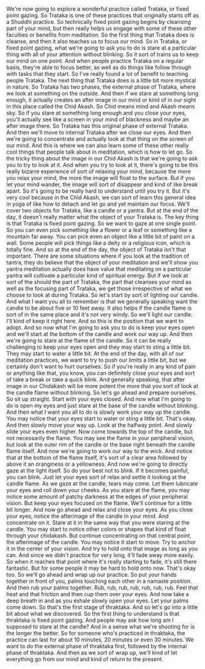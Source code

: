  We're now going to explore a wonderful practice called Trataka, or fixed point gazing. So Trataka is one of these practices that originally starts off as a Shuddhi practice. So technically fixed point gazing begins by cleansing part of your mind, but then really helps us engage with some of these other faculties or benefits from meditation. So the first thing that Trataka does is cleanse, and then it also teaches us to focus our mind. So in Trataka, or fixed point gazing, what we're going to ask you to do is stare at a particular thing with all of your attention without blinking. So it sort of trains us to keep our mind on one point. And when people practice Trataka on a regular basis, they're able to focus better, as well as do things like follow through with tasks that they start. So I've really found a lot of benefit to teaching people Trataka. The next thing that Trataka does is a little bit more mystical in nature. So Trataka has two phases, the external phase of Trataka, where we look at something on the outside. And then if we stare at something long enough, it actually creates an after image in our mind or kind of in our sight in this place called the Chid Akash. So Chid means mind and Akash means sky. So if you stare at something long enough and you close your eyes, you'll actually see like a screen in your mind of blackness and maybe an after image there. So Trataka has this original phase of external Trataka. And then we'll move to internal Trataka after we close our eyes. And then we're going to concentrate and actually look at that thing on the screen of our mind. And this is where we can also learn some of these other really cool things that people talk about in meditation, which is how to let go. So the tricky thing about the image in our Chid Akash is that we're going to ask you to try to look at it. And when you try to look at it, there's going to be this really bizarre experience of sort of relaxing your mind, because the more you relax your mind, the more the image will float to the surface. But if you let your mind wander, the image will sort of disappear and kind of like break apart. So it's going to be really hard to understand until you try it. But it's very cool because in the Chid Akash, we can sort of learn this general idea in yoga of like how to detach and let go and yet maintain our focus. We'll cover two objects for Trataka, like a candle or a yantra. But at the end of the day, it doesn't really matter what the object of your Trataka is. The key thing is that Trataka is fixed point gazing. So we want to gaze at one single point. So you can even pick something like a flower or a leaf or something like a mountain far away. You can pick even an object like a little bit of paint on a wall. Some people will pick things like a deity or a religious icon, which is totally fine. And so at the end of the day, the object of Trataka isn't that important. There are some situations where if you look at the tradition of tantra, they do believe that the object of your meditation and we'll show you yantra meditation actually does have value that meditating on a particular yantra will cultivate a particular kind of spiritual energy. But if we look at sort of the should the part of Trataka, the part that cleanses your mind as well as the focusing part of Trataka, we get those irrespective of what we choose to look at during Trataka. So let's start by sort of lighting our candle. And what I want you all to remember is that we generally speaking want the candle to be about five or 10 feet away. It also helps if the candle flame is sort of in the same place and it's not very windy. So we'll light our candle. I'll kind of keep it right here. And so this is the position that we want to adopt. And so now what I'm going to ask you to do is keep your eyes open and we'll start at the bottom of the candle and work our way up. And then we're going to stare at the flame of the candle. So it can be really challenging to keep your eyes open and they may start to sting a little bit. They may start to water a little bit. At the end of the day, with all of our meditation practices, we want to try to push our limits a little bit, but we certainly don't want to hurt ourselves. So if you're really in any kind of pain or anything like that, you know, you can definitely close your eyes and sort of take a break or take a quick blink. And generally speaking, that after image in our Chidakash will be more potent the more that you sort of look at the candle flame without blinking. So let's go ahead and prepare ourselves. So sit up straight. Start with your eyes closed. And now what I'm going to do is open my eyes and just stare at the base of the candle without blinking. And then what I want you all to do is slowly work your way up the candle. You may notice that your eyes start to water or sting a little bit. That's okay. And then slowly move your way up. Look at the halfway point. And slowly slide your eyes even higher. Now come towards the top of the candle, but not necessarily the flame. You may see the flame in your peripheral vision, but look at the outer rim of the candle or the base right beneath the candle flame itself. And now we're going to work our way to the wick. And notice that at the bottom of the flame itself, it's sort of a clear area followed by above it an oranginess or a yellowness. And now we're going to directly gaze at the light itself. So do your best not to blink. If it becomes painful, you can blink. Just let your eyes sort of relax and settle it looking at the candle flame. As we gaze at the candle, tears may come. Let them lubricate your eyes and roll down your cheeks. As you stare at the flame, you may notice some amount of patchy darkness at the edges of your peripheral vision. But keep your eyes focused on the flame. We'll continue for a little bit longer. And now go ahead and relax and close your eyes. As you close your eyes, notice the afterimage of the candle in your mind. And concentrate on it. Stare at it in the same way that you were staring at the candle. You may start to notice other colors or shapes that kind of float through your chidakash. But continue concentrating on that central point, the afterimage of the candle. You may notice it start to move. Try to anchor it in the center of your vision. And try to hold onto that image as long as you can. And since we didn't practice for very long, it'll fade away more easily. So when it reaches that point where it's really starting to fade, it's still there fantastic. But for some people it may be hard to hold onto now. That's okay too. So we'll go ahead and wrap up our practice. So put your hands together in front of you, palms touching each other in a namaste position. And then rub your palms together. Rub, rub, rub, rub, rub, rub, rub. Feel that heat and that friction and then cup them over your eyes. And now take a deep breath in and as you exhale slowly open your eyes. Let your palms come down. So that's the first stage of thraktaka. And so let's go into a little bit about what we discovered. So the first thing to understand is that thraktaka is fixed point gazing. And people may ask how long am I supposed to stare at the candle? And in a sense what we're shooting for is the longer the better. So for someone who's practiced in thraktaka, the practice can last for about 10 minutes, 20 minutes or even 30 minutes. We want to do the external phase of thraktaka first, followed by the internal phase of thraktaka. And then as we sort of wrap up, we'll kind of let everything go from our mind and kind of return to the present.